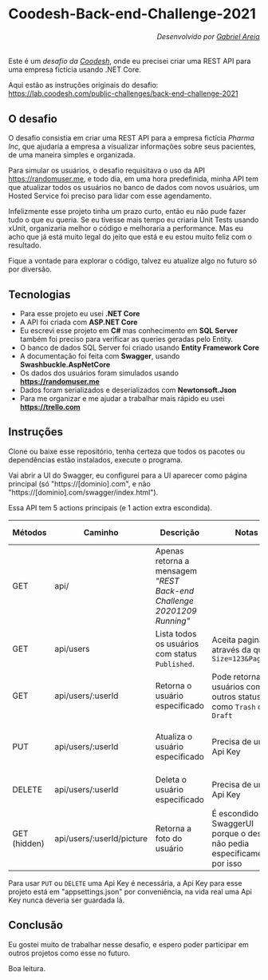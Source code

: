 # Coodesh-Back-end-Challenge-2021
###### <p align="right">Desenvolvido por [Gabriel Areia](https://github.com/gabrielareia)</p>
Este é um *desafio da [Coodesh](https://coodesh.com)*, onde eu precisei criar uma REST API para uma empresa fictícia usando .NET Core.

Aqui estão as instruções originais do desafio: https://lab.coodesh.com/public-challenges/back-end-challenge-2021

## O desafio
O desafio consistia em criar uma REST API para a empresa fictícia *Pharma Inc*, que ajudaria a empresa a visualizar informações sobre seus pacientes, de uma maneira simples e organizada.

Para simular os usuários, o desafio requisitava o uso da API https://randomuser.me, e todo dia, em uma hora predefinida, minha API tem que atualizar todos os usuários no banco de dados com novos usuários, um Hosted Service foi preciso para lidar com esse agendamento.

Infelizmente esse projeto tinha um prazo curto, então eu não pude fazer tudo o que eu queria. Se eu tivesse mais tempo eu criaria Unit Tests usando xUnit, organizaria melhor o código e melhoraria a performance. Mas eu acho que já está muito legal do jeito que está e eu estou muito feliz com o resultado.

Fique a vontade para explorar o código, talvez eu atualize algo no futuro só por diversão.

## Tecnologias
- Para esse projeto eu usei **.NET Core**
- A API foi criada com **ASP.NET Core**
- Eu escrevi esse projeto em **C#** mas conhecimento em **SQL Server** também foi preciso para verificar as queries geradas pelo Entity.
- O banco de dados SQL Server foi criado usando **Entity Framework Core**
- A documentação foi feita com **Swagger**, usando **Swashbuckle.AspNetCore**
- Os dados dos usuários foram simulados usando **https://randomuser.me**
- Dados foram serializados e deserializados com **Newtonsoft.Json**
- Para me organizar e me ajudar a trabalhar mais rápido eu usei **https://trello.com**


## Instruções
Clone ou baixe esse repositório, tenha certeza que todos os pacotes ou dependências estão instalados, execute o programa.

Vai abrir a UI do Swagger, eu configurei para a UI aparecer como página principal (só "https://[dominio].com", e não "https://[dominio].com/swagger/index.html").

Essa API tem 5 actions principais (e 1 action extra escondida).

| Métodos | Caminho                | Descrição | Notas | Status Code
| --------|-------------        | -----   | ------- | ---- 
| GET     | api/                |   Apenas retorna a mensagem  _*"REST Back-end Challenge 20201209 Running"*_ | | <p align="center">```200```</p>
| GET     | api/users           |   Lista todos os usuários com status ```Published```. | Aceita paginação através da query: <br>```Size=123&Page=456``` | <p align="center">```200``` ```404``` </p>
| GET     | api/users/:userId   |   Retorna o usuário especificado | Pode retornar usuários com outros status, como ```Trash``` ou ```Draft``` | <p align="center">```200``` ```404```</p>
| PUT     | api/users/:userId   |   Atualiza o usuário especificado | Precisa de uma Api Key | <p align="center">```200``` ```404``` ```400``` ```500```</p>
| DELETE  | api/users/:userId   |   Deleta o usuário especificado |  Precisa de uma Api Key | <p align="center">```204``` ```404```</p>
| GET (hidden)     | api/users/:userId/picture           |   Retorna a foto do usuário | É escondido da SwaggerUI porque o desafio não pedia especificamente por isso | <p align="center">```200``` ```404```</p>

Para usar ```PUT``` ou ```DELETE``` uma Api Key é necessária, a Api Key para esse projeto está em "appsettings.json" por conveniência, na vida real uma Api Key nunca deveria ser guardada lá.

## Conclusão
Eu gostei muito de trabalhar nesse desafio, e espero poder participar em outros projetos como esse no futuro.

Boa leitura.
